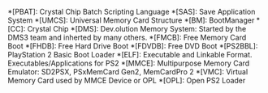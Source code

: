 *[PBAT]: Crystal Chip Batch Scripting Language
*[SAS]: Save Application System
*[UMCS]: Universal Memory Card Structure
*[BM]: BootManager
*[CC]: Crystal Chip
*[DMS]: Dev.olution Memory System: Started by the DMS3 team and inherted by many others.
*[FMCB]: Free Memory Card Boot
*[FHDB]: Free Hard Drive Boot
*[FDVDB]: Free DVD Boot
*[PS2BBL]: PlayStation 2 Basic Boot Loader
*[ELF]: Executable and Linkable Format. Executables/Applications for PS2
*[MMCE]: Multipurpose Memory Card Emulator: SD2PSX, PSxMemCard Gen2, MemCardPro 2
*[VMC]: Virtual Memory Card used by MMCE Device or OPL
*[OPL]: Open PS2 Loader